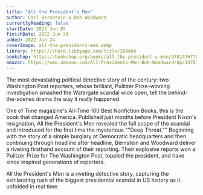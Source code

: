 ```yaml
---
title: "All the President's Men"
author: Carl Bernstein & Bob Woodward
currentlyReading: false
startDate: 2022 Jun 05
finishDate: 2022 Jun 24
added: 2022 Jun 24
coverImage: all-the-presidents-men.webp
library: https://share.libbyapp.com/title/284664
bookshop: https://bookshop.org/books/all-the-president-s-men/9781476770512
amazon: https://www.amazon.com/All-Presidents-Men-Bob-Woodward/dp/1476770514/
---
```


The most devastating political detective story of the century: two Washington Post reporters, whose brilliant, Pulitzer Prize-winning investigation smashed the Watergate scandal wide open, tell the behind-the-scenes drama the way it really happened.

One of Time magazine's All-Time 100 Best Nonfiction Books, this is the book that changed America. Published just months before President Nixon's resignation, All the President's Men revealed the full scope of the scandal and introduced for the first time the mysterious ""Deep Throat."" Beginning with the story of a simple burglary at Democratic headquarters and then continuing through headline after headline, Bernstein and Woodward deliver a riveting firsthand account of their reporting. Their explosive reports won a Pulitzer Prize for The Washington Post, toppled the president, and have since inspired generations of reporters.

All the President's Men is a riveting detective story, capturing the exhilarating rush of the biggest presidential scandal in US history as it unfolded in real time.
